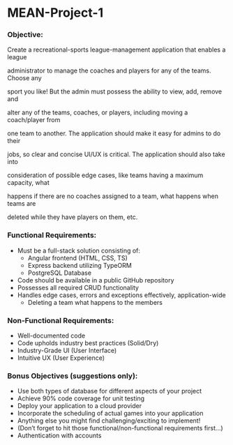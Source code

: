 # MEAN-Project-1

### Objective:

Create a recreational-sports league-management application that enables a league

administrator to manage the coaches and players for any of the teams. Choose any

sport you like! But the admin must possess the ability to view, add, remove and

alter any of the teams, coaches, or players, including moving a coach/player from

one team to another. The application should make it easy for admins to do their

jobs, so clear and concise UI/UX is critical. The application should also take into

consideration of possible edge cases, like teams having a maximum capacity, what

happens if there are no coaches assigned to a team, what happens when teams are

deleted while they have players on them, etc.

### Functional Requirements:
  - Must be a full-stack solution consisting of:
    - Angular frontend (HTML, CSS, TS)
    - Express backend utilizing TypeORM
    - PostgreSQL Database
  - Code should be available in a public GitHub repository
  - Possesses all required CRUD functionality
  - Handles edge cases, errors and exceptions effectively, application-wide
    - Deleting a team what happens to the members
### Non-Functional Requirements:
  - Well-documented code
  - Code upholds industry best practices (Solid/Dry)
  - Industry-Grade UI (User Interface)
  - Intuitive UX (User Experience)
### Bonus Objectives (suggestions only):
  - Use both types of database for different aspects of your project
  - Achieve 90% code coverage for unit testing
  - Deploy your application to a cloud provider
  - Incorporate the scheduling of actual games into your application
  - Anything else you might find challenging/exciting to implement!
  - (Don’t forget to hit those functional/non-functional requirements first…)
  - Authentication with accounts
